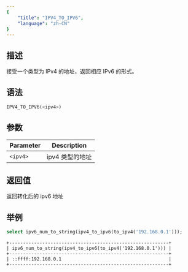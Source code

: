 ```yaml
---
{
    "title": "IPV4_TO_IPV6",
    "language": "zh-CN"
}
---
```


## 描述
接受一个类型为 IPv4 的地址，返回相应 IPv6 的形式。

## 语法
```sql
IPV4_TO_IPV6(<ipv4>)
```

## 参数
| Parameter | Description                                      |
|-----------|--------------------------------------------------|
| `<ipv4>`      | ipv4 类型的地址 |

## 返回值
返回转化后的 ipv6 地址

## 举例
```sql
select ipv6_num_to_string(ipv4_to_ipv6(to_ipv4('192.168.0.1')));
```
```text
+----------------------------------------------------------+
| ipv6_num_to_string(ipv4_to_ipv6(to_ipv4('192.168.0.1'))) |
+----------------------------------------------------------+
| ::ffff:192.168.0.1                                       |
+----------------------------------------------------------+
```
